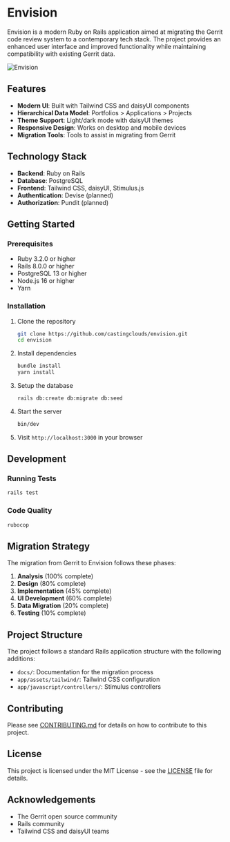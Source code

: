 # Envision

Envision is a modern Ruby on Rails application aimed at migrating the Gerrit code review system to a contemporary tech stack. The project provides an enhanced user interface and improved functionality while maintaining compatibility with existing Gerrit data.

![Envision](https://via.placeholder.com/800x400?text=Envision+Project)

## Features

- **Modern UI**: Built with Tailwind CSS and daisyUI components
- **Hierarchical Data Model**: Portfolios > Applications > Projects
- **Theme Support**: Light/dark mode with daisyUI themes
- **Responsive Design**: Works on desktop and mobile devices
- **Migration Tools**: Tools to assist in migrating from Gerrit

## Technology Stack

- **Backend**: Ruby on Rails
- **Database**: PostgreSQL
- **Frontend**: Tailwind CSS, daisyUI, Stimulus.js
- **Authentication**: Devise (planned)
- **Authorization**: Pundit (planned)

## Getting Started

### Prerequisites

- Ruby 3.2.0 or higher
- Rails 8.0.0 or higher
- PostgreSQL 13 or higher
- Node.js 16 or higher
- Yarn

### Installation

1. Clone the repository

   ```bash
   git clone https://github.com/castingclouds/envision.git
   cd envision
   ```

2. Install dependencies

   ```bash
   bundle install
   yarn install
   ```

3. Setup the database

   ```bash
   rails db:create db:migrate db:seed
   ```

4. Start the server

   ```bash
   bin/dev
   ```

5. Visit `http://localhost:3000` in your browser

## Development

### Running Tests

```bash
rails test
```

### Code Quality

```bash
rubocop
```

## Migration Strategy

The migration from Gerrit to Envision follows these phases:

1. **Analysis** (100% complete)
2. **Design** (80% complete)
3. **Implementation** (45% complete)
4. **UI Development** (60% complete)
5. **Data Migration** (20% complete)
6. **Testing** (10% complete)

## Project Structure

The project follows a standard Rails application structure with the following additions:

- `docs/`: Documentation for the migration process
- `app/assets/tailwind/`: Tailwind CSS configuration
- `app/javascript/controllers/`: Stimulus controllers

## Contributing

Please see [CONTRIBUTING.md](CONTRIBUTING.md) for details on how to contribute to this project.

## License

This project is licensed under the MIT License - see the [LICENSE](LICENSE) file for details.

## Acknowledgements

- The Gerrit open source community
- Rails community
- Tailwind CSS and daisyUI teams
